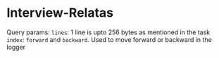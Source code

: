 # Interview-Relatas

Query params:
`lines`: 1 line is upto 256 bytes as mentioned in the task
`index`: `forward` and `backward`. Used to move forward or backward in the logger
